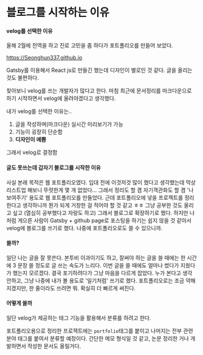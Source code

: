 # 블로그를 시작하는 이유



#### velog를 선택한 이유

올해 2월에 전역을 하고 진로 고민을 좀 하다가 포트폴리오를 만들어 보았다. 

https://Seonghun337.github.io

Gatsby를 이용해서 React js로 만들긴 했는데 디자인이 별로인 것 같다. 글을 올리는 것도 불편하다.

찾아보니 velog를 쓰는 개발자가 많다고 한다. 마침 최근에 문서정리를 마크다운으로 하기 시작하면서 velog에 올려야겠다고 생각했다. 

내가 velog를 선택한 이유는..

1. 글을 작성하며(마크다운) 실시간 미리보기가 가능
2. 기능이 굉장히 단순함
3. **디자인이 예쁨**

그래서 velog로 결정함



#### 글도 못쓰는데 갑자기 블로그를 시작한 이유

 사실 본래 목적은 웹 포트폴리오였다. 입대 전에 이것저것 많이 했다고 생각했는데 막상 리스트업 해보니 뚜렷한게 몇 개 없었다... 그래서 정리도 할 겸 자기객관화도 할 겸 '나 보여주기' 용도로 웹 포트폴리오를 만들었다. 근데 포트폴리오에 넣을 프로젝트를 정리한다고 생각하니까 뭔가 되게 거창한 걸 적어야 할 것 같고 ㅎㅎ 그냥 공부한 것도 올리고 싶고 (열심히 공부했다고 자랑도 하고) 그래서 블로그로 확장하기로 했다. 하지만 나처럼 게으른 사람이 Gatsby + github page로 포스팅을 하기는 쉽지 않을 것 같아서 velog에 블로그를 쓰기로 했다. 나중에 포트폴리오로도 쓸 수 있으니까.



#### 쓸까?

 일단 나는 글을 잘 못쓴다. 본투비 이과이기도 하고, 잘써야 하는 글을 쓸 때에는 한 시간에 3 문장 쓸 정도로 글 쓰는 속도가 느리다. 이번 글을 쓸 때에도 얼마나 썼다가 지웠다가 했는지 모르겠다. 결국 포기하려다가 그냥 마음을 다르게 잡았다. 누가 본다고 생각 안하고, 그냥 나중에 내가 볼 용도로 '일기처럼' 쓰기로 했다. 포트폴리오로는 조금 약해지겠지만, 한 줄이라도 쓰려면 뭐. 확실히 더 빠르게 써진다. 



#### 어떻게 쓸까

일단 velog가 제공하는 태그 기능을 활용해서 분류를 하려고 한다.

포트폴리오용으로 정리한 프로젝트에는 `portfolio`태그를 붙이고 나머지는 전부 관련 분야 태그를 붙여서 분류할 예정이다. 간단한 메모 형식일 것 같고, 논문 정리한 거나 개발하면서 작성한 문서도 올릴거다. 
